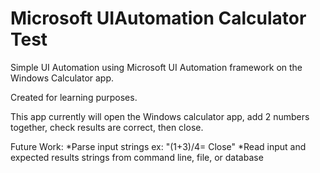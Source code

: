 Microsoft UIAutomation Calculator Test
==============

Simple UI Automation using Microsoft UI Automation framework on the Windows Calculator app.

Created for learning purposes.

This app currently will open the Windows calculator app, add 2 numbers together, check results are correct, then close.

Future Work:
*Parse input strings ex: "(1+3)/4= Close"
*Read input and expected results strings from command line, file, or database
